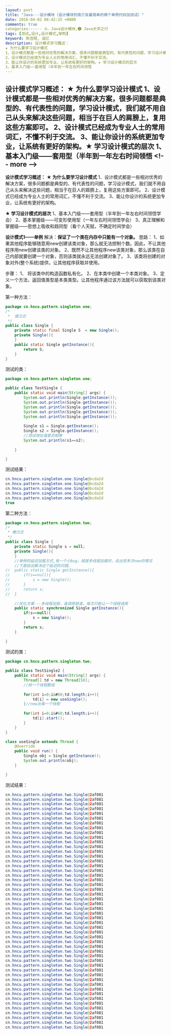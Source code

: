 ```yaml
---
layout: post
title: "Java---设计模块（设计模块的简介及最简单的俩个单例代码加测试）"
date: 2016-04-02 06:42:25 +0800
comments: true
categories:----- ②、Java设计模块,❷ Java大学之行
tags: [测试,设计,设计模式,架构]
keyword: 陈浩翔, 谙忆
description: 设计模式学习概述： 
★ 为什么要学习设计模式 
1、设计模式都是一些相对优秀的解决方案，很多问题都是典型的、有代表性的问题，学习设计模式，我们就不用自己从头来解决这些问题，相当于在巨人的肩膀上，复用这些方案即可。 
2、设计模式已经成为专业人士的常用词汇，不懂不利于交流。 
3、能让你设计的系统更加专业，让系统有更好的架构。★ 学习设计模式的层次 
1、基本入门级——套用型（半年到一年左右时间领悟 
---
```



设计模式学习概述： 
★ 为什么要学习设计模式 
1、设计模式都是一些相对优秀的解决方案，很多问题都是典型的、有代表性的问题，学习设计模式，我们就不用自己从头来解决这些问题，相当于在巨人的肩膀上，复用这些方案即可。 
2、设计模式已经成为专业人士的常用词汇，不懂不利于交流。 
3、能让你设计的系统更加专业，让系统有更好的架构。★ 学习设计模式的层次 
1、基本入门级——套用型（半年到一年左右时间领悟
&#60;!-- more --&#62;
----------

**设计模式学习概述：**
**★ 为什么要学习设计模式**
1、设计模式都是一些相对优秀的解决方案，很多问题都是典型的、有代表性的问题，学习设计模式，我们就不用自己从头来解决这些问题，相当于在巨人的肩膀上，复用这些方案即可。
2、设计模式已经成为专业人士的常用词汇，不懂不利于交流。
3、能让你设计的系统更加专业，让系统有更好的架构。

**★ 学习设计模式的层次**
1、基本入门级——套用型（半年到一年左右时间领悟学会）
2、基本掌握级——可变形使用型（一年左右时间领悟学会）
3、真正理解和掌握级——思想上吸收和趋同型（看个人天赋，不确定时间学会）


**设计模式1——单例**
解决：**保证了一个类在内存中只能有一个对象。**
思路：
1、如果其他程序能够随意用new创建该类对象，那么就无法控制个数。因此，不让其他程序用new创建该类的对象。
2、既然不让其他程序new该类对象，那么该类在自己内部就要创建一个对象，否则该类就永远无法创建对象了。
3、该类将创建的对象对外(整个系统)提供，让其他程序获取并使用。

步骤：
1、	将该类中的构造函数私有化。
2、在本类中创建一个本类对象。
3、定义一个方法，返回值类型是本类类型。让其他程序通过该方法就可以获取到该类对象。


第一种方法：
```java
package cn.hncu.pattern.singleton.one;
/*
 *  饿汉式   
 */
public class Single {
	private static final Single S  = new Single();
	private Single(){
	}
	public static Single getInstance(){
		return S;
	}
}

```
测试的类：

```java
package cn.hncu.pattern.singleton.one;

public class TestSingle {
	public static void main(String[] args) {
		System.out.println(Single.getInstance());
		System.out.println(Single.getInstance());
		System.out.println(Single.getInstance());
		System.out.println(Single.getInstance());
		System.out.println(Single.getInstance());
		
		Single s1 = Single.getInstance();
		Single s2 = Single.getInstance();
		//测试地址值是否相等
		System.out.println(s1==s2);
		
	}

}

```
测试结果：

```java
cn.hncu.pattern.singleton.one.Single@bcda2d
cn.hncu.pattern.singleton.one.Single@bcda2d
cn.hncu.pattern.singleton.one.Single@bcda2d
cn.hncu.pattern.singleton.one.Single@bcda2d
cn.hncu.pattern.singleton.one.Single@bcda2d
true

```
第二种方法：

```java
package cn.hncu.pattern.singleton.two;
/*
 * 懒汉式
 */
public class Single {
	private static Single s = null;
	private Single(){
	}
	//单例的延迟加载方式,有一个小bug，就是多线程加载时，会出现多次new的情况
	//下面给出解决这个延迟的问题。
//	public static Single getInstance(){
//		if(s==null){
//			s = new Single();
//		}
//		return s;
//	}
	
	//优化方案---多线程加锁，谁调用锁谁，每次只能让一个线程调用
	public static synchronized Single getInstance(){
		if(s==null){
			s = new Single();
		}
		return s;
	}
	
}

```
测试的类：

```java
package cn.hncu.pattern.singleton.two;

public class TestSingle2 {
	public static void main(String[] args) {
		Thread[] td = new Thread[50];
		//给一个线程数组
		
		for(int i=0;i&#60;td.length;i++){
			td[i] = new useSingle();
		}//new出每一个线程
		
		for(int i=0;i&#60;td.length;i++){
			td[i].start();
		}
	}
}

class useSingle extends Thread {
	@Override
	public void run() {
		Single obj = Single.getInstance();
		System.out.println(obj);
	}

}

```

测试结果：

```java
cn.hncu.pattern.singleton.two.Single@2af081
cn.hncu.pattern.singleton.two.Single@2af081
cn.hncu.pattern.singleton.two.Single@2af081
cn.hncu.pattern.singleton.two.Single@2af081
cn.hncu.pattern.singleton.two.Single@2af081
cn.hncu.pattern.singleton.two.Single@2af081
cn.hncu.pattern.singleton.two.Single@2af081
cn.hncu.pattern.singleton.two.Single@2af081
cn.hncu.pattern.singleton.two.Single@2af081
cn.hncu.pattern.singleton.two.Single@2af081
cn.hncu.pattern.singleton.two.Single@2af081
cn.hncu.pattern.singleton.two.Single@2af081
cn.hncu.pattern.singleton.two.Single@2af081
cn.hncu.pattern.singleton.two.Single@2af081
cn.hncu.pattern.singleton.two.Single@2af081
cn.hncu.pattern.singleton.two.Single@2af081
cn.hncu.pattern.singleton.two.Single@2af081
cn.hncu.pattern.singleton.two.Single@2af081
cn.hncu.pattern.singleton.two.Single@2af081
cn.hncu.pattern.singleton.two.Single@2af081
cn.hncu.pattern.singleton.two.Single@2af081
cn.hncu.pattern.singleton.two.Single@2af081
cn.hncu.pattern.singleton.two.Single@2af081
cn.hncu.pattern.singleton.two.Single@2af081
cn.hncu.pattern.singleton.two.Single@2af081
cn.hncu.pattern.singleton.two.Single@2af081
cn.hncu.pattern.singleton.two.Single@2af081
cn.hncu.pattern.singleton.two.Single@2af081
cn.hncu.pattern.singleton.two.Single@2af081
cn.hncu.pattern.singleton.two.Single@2af081
cn.hncu.pattern.singleton.two.Single@2af081
cn.hncu.pattern.singleton.two.Single@2af081
cn.hncu.pattern.singleton.two.Single@2af081
cn.hncu.pattern.singleton.two.Single@2af081
cn.hncu.pattern.singleton.two.Single@2af081
cn.hncu.pattern.singleton.two.Single@2af081
cn.hncu.pattern.singleton.two.Single@2af081
cn.hncu.pattern.singleton.two.Single@2af081
cn.hncu.pattern.singleton.two.Single@2af081
cn.hncu.pattern.singleton.two.Single@2af081
cn.hncu.pattern.singleton.two.Single@2af081
cn.hncu.pattern.singleton.two.Single@2af081
cn.hncu.pattern.singleton.two.Single@2af081
cn.hncu.pattern.singleton.two.Single@2af081
cn.hncu.pattern.singleton.two.Single@2af081
cn.hncu.pattern.singleton.two.Single@2af081
cn.hncu.pattern.singleton.two.Single@2af081
cn.hncu.pattern.singleton.two.Single@2af081
cn.hncu.pattern.singleton.two.Single@2af081
cn.hncu.pattern.singleton.two.Single@2af081

```